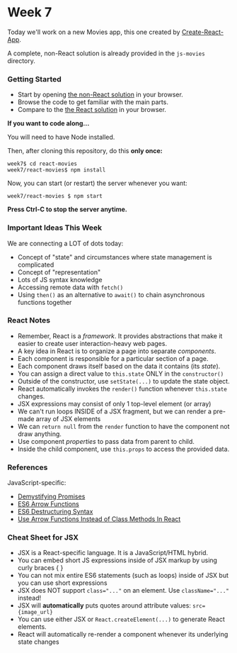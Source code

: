# Week 7

Today we'll work on a new Movies app, this one created by [Create-React-App](https://create-react-app.dev).

A complete, non-React solution is already provided in the `js-movies` directory.

### Getting Started

* Start by opening [the non-React solution](js-movies/index.html) in your browser.
* Browse the code to get familiar with the main parts.
* Compare to the [the React solution](react-movies/index.html) in your browser.

**If you want to code along...**

You will need to have Node installed. 

Then, after cloning this repository, do this **only once:**

``` shell
week7$ cd react-movies
week7/react-movies$ npm install
```

Now, you can start (or restart) the server whenever you want:

``` shell
week7/react-movies $ npm start
```

**Press Ctrl-C to stop the server anytime.**

### Important Ideas This Week

We are connecting a LOT of dots today:

* Concept of "state" and circumstances where state management is complicated
* Concept of "representation"
* Lots of JS syntax knowledge
* Accessing remote data with `fetch()`
* Using `then()` as an alternative to `await()` to chain asynchronous functions together

  
### React Notes

* Remember, React is a _framework_.  It provides abstractions that make it easier 
  to create user interaction-heavy web pages.
* A key idea in React is to organize a page into separate _components_.
* Each component is responsible for a particular section of a page.
* Each component draws itself based on the data it contains (its _state_).
* You can assign a direct value to `this.state` ONLY in the `constructor()`
* Outside of the constructor, use `setState(...)` to update the state object.
* React automatically invokes the `render()` function whenever `this.state` changes.
* JSX expressions may consist of only 1 top-level element (or array)
* We can't run loops INSIDE of a JSX fragment, but we can render a pre-made array of JSX elements
* We can `return null` from the `render` function to have the component not draw anything.
* Use component _properties_ to pass data from parent to child.
* Inside the child component, use `this.props` to access the provided data.


### References

JavaScript-specific:

* [Demystifying Promises](https://developer.mozilla.org/en-US/docs/Web/JavaScript/Guide/Using_promises)
* [ES6 Arrow Functions](https://developer.mozilla.org/en-US/docs/Web/JavaScript/Reference/Functions/Arrow_functions)
* [ES6 Destructuring Syntax](https://developer.mozilla.org/en-US/docs/Web/JavaScript/Reference/Operators/Destructuring_assignment)
* [Use Arrow Functions Instead of Class Methods In React](https://medium.com/quick-code/react-quick-tip-use-class-properties-and-arrow-functions-to-avoid-binding-this-to-methods-29628aca2e25)

### Cheat Sheet for JSX

* JSX is a React-specific language.  It is a JavaScript/HTML hybrid.
* You can embed short JS expressions inside of JSX markup by using curly braces { }
* You can not mix entire ES6 statements (such as loops) inside of JSX but you can use short expressions
* JSX does NOT support `class="..."` on an element.  Use `className="..."` instead!
* JSX will **automatically** puts quotes around attribute values: `src={image_url}`
* You can use either JSX or `React.createElement(...)` to generate React elements.
* React will automatically re-render a component whenever its underlying state changes